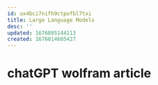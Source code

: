 ```yaml
---
id: ux4bci7nifh9ctpofbl7txi
title: Large Language Models
desc: ''
updated: 1676885144113
created: 1676814605427
---
```

# chatGPT wolfram article

